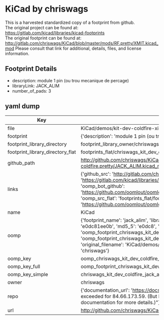 # KiCad by chriswags  
This is a harvested standardized copy of a footprint from github.  
The original project can be found at:  
https://gitlab.com/kicad/libraries/kicad-footprints  
The original footprint can be found at:
http://gitlab.com/chriswags/KiCad/blob/master/mods/RF.pretty/XMIT.kicad_mod
Please consult that link for additional, details, files, and license information.  
## Footprint Details
* description: module 1 pin (ou trou mecanique de percage)  
* libraryLink: JACK_ALIM  
* number_of_pads: 3  
## yaml dump  
| Key | Value |  
| --- | --- |  
| file | KiCad/demos/kit-dev-coldfire-xilinx_5213/kit-dev-coldfire.pretty/JACK_ALIM.kicad_mod |  
| footprint | {'description': 'module 1 pin (ou trou mecanique de percage)', 'libraryLink': 'JACK_ALIM', 'number_of_pads': 3} |  
| footprint_library_directory | footprint_library_owner/chriswags_KiCad |  
| footprint_library_directory_flat | footprints_flat/chriswags_kit_dev_coldfire_jack_alim/working |  
| github_path | http://github.com/chriswags/KiCad/blob/master/demos/kit-dev-coldfire-xilinx_5213/kit-dev-coldfire.pretty/JACK_ALIM.kicad_mod |  
| links | {'github_src': 'http://gitlab.com/chriswags/KiCad/blob/master/mods/RF.pretty/XMIT.kicad_mod', 'github_src_repo': 'https://gitlab.com/kicad/libraries/kicad-footprints', 'oomp_bot': 'footprints/chriswags_kit_dev_coldfire_jack_alim/working', 'oomp_bot_github': 'https://github.com/oomlout/oomlout_oomp_footprint_bot/tree/main/footprints/chriswags_kit_dev_coldfire_jack_alim/working', 'oomp_src_flat': 'footprints_flat/footprints_flat/chriswags_kit_dev_coldfire_jack_alim/working', 'oomp_src_flat_github': 'https://github.com/oomlout/oomlout_oomp_footprint_src/tree/main/footprints_flat/chriswags_kit_dev_coldfire_jack_alim/working'} |  
| name | KiCad |  
| oomp | {'footprint_name': 'jack_alim', 'library_name': 'kit_dev_coldfire', 'md5': 'e0dc81ee0b5660242741de7ae61c6a4d', 'md5_10': 'e0dc81ee0b', 'md5_5': 'e0dc8', 'md5_6': 'e0dc81', 'oomp_key': 'oomp_chriswags_kit_dev_coldfire_jack_alim', 'oomp_key_extra': 'oomp_footprint_chriswags_kit_dev_coldfire_jack_alim', 'oomp_key_full': 'oomp_footprint_chriswags_kit_dev_coldfire_jack_alim_e0dc81', 'oomp_key_simple': 'chriswags_kit_dev_coldfire_jack_alim', 'original_filename': 'KiCad/demos/kit-dev-coldfire-xilinx_5213/kit-dev-coldfire.pretty/JACK_ALIM.kicad_mod', 'owner_name': 'chriswags'} |  
| oomp_key | oomp_chriswags_kit_dev_coldfire_jack_alim |  
| oomp_key_full | oomp_footprint_chriswags_kit_dev_coldfire_jack_alim |  
| oomp_key_simple | chriswags_kit_dev_coldfire_jack_alim |  
| owner | chriswags |  
| repo | {'documentation_url': 'https://docs.github.com/rest/overview/resources-in-the-rest-api#rate-limiting', 'message': "API rate limit exceeded for 84.66.173.59. (But here's the good news: Authenticated requests get a higher rate limit. Check out the documentation for more details.)"} |  
| url | http://github.com/chriswags/KiCad |  

